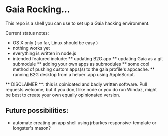 # Gaia Rocking...

This repo is a shell you can use to set up a Gaia hacking environment.

Current status notes:

* OS X only ( so far, Linux should be easy )
* nothing works yet
* everything is written in node.js
* intended featured include:
** updating B2G.app
** updating Gaia as a git submodule
** adding your own apps as submodules
** some cool method of pushing custom apps(s) to the gaia profile's appcache.
** running B2G desktop from a helper .app using AppleScript.

** DISCLAIMER **: this is opinioated and badly written software. Pull requests welcome, but if you don;t like node or you do run Windaz, might be best to create your own equally opinionated version.

## Future possibilities:

* automate creating an app shell using jrburkes responsive-template or longster's mason?